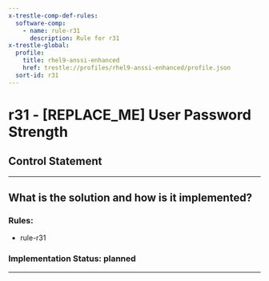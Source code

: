 ```yaml
---
x-trestle-comp-def-rules:
  software-comp:
    - name: rule-r31
      description: Rule for r31
x-trestle-global:
  profile:
    title: rhel9-anssi-enhanced
    href: trestle://profiles/rhel9-anssi-enhanced/profile.json
  sort-id: r31
---
```


# r31 - \[REPLACE_ME\] User Password Strength

## Control Statement

______________________________________________________________________

## What is the solution and how is it implemented?

<!-- For implementation status enter one of: implemented, partial, planned, alternative, not-applicable -->

<!-- Note that the list of rules under ### Rules: is read-only and changes will not be captured after assembly to JSON -->

<!-- Add control implementation description here for control: r31 -->

### Rules:

  - rule-r31

### Implementation Status: planned

______________________________________________________________________
